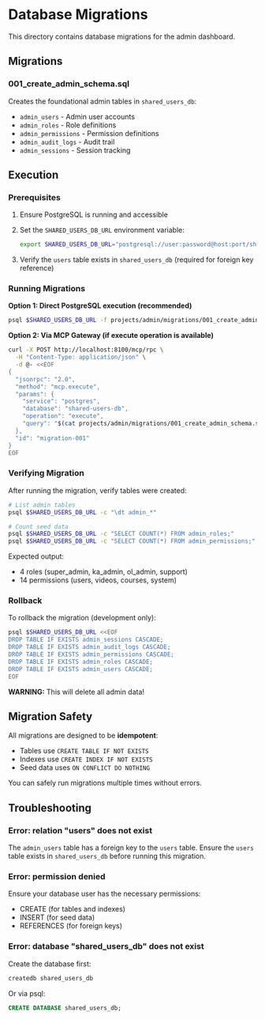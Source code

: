 # Database Migrations

This directory contains database migrations for the admin dashboard.

## Migrations

### 001_create_admin_schema.sql

Creates the foundational admin tables in `shared_users_db`:
- `admin_users` - Admin user accounts
- `admin_roles` - Role definitions
- `admin_permissions` - Permission definitions
- `admin_audit_logs` - Audit trail
- `admin_sessions` - Session tracking

## Execution

### Prerequisites

1. Ensure PostgreSQL is running and accessible
2. Set the `SHARED_USERS_DB_URL` environment variable:
   ```bash
   export SHARED_USERS_DB_URL="postgresql://user:password@host:port/shared_users_db"
   ```

3. Verify the `users` table exists in `shared_users_db` (required for foreign key reference)

### Running Migrations

**Option 1: Direct PostgreSQL execution (recommended)**

```bash
psql $SHARED_USERS_DB_URL -f projects/admin/migrations/001_create_admin_schema.sql
```

**Option 2: Via MCP Gateway (if execute operation is available)**

```bash
curl -X POST http://localhost:8100/mcp/rpc \
  -H "Content-Type: application/json" \
  -d @- <<EOF
{
  "jsonrpc": "2.0",
  "method": "mcp.execute",
  "params": {
    "service": "postgres",
    "database": "shared-users-db",
    "operation": "execute",
    "query": "$(cat projects/admin/migrations/001_create_admin_schema.sql)"
  },
  "id": "migration-001"
}
EOF
```

### Verifying Migration

After running the migration, verify tables were created:

```bash
# List admin tables
psql $SHARED_USERS_DB_URL -c "\dt admin_*"

# Count seed data
psql $SHARED_USERS_DB_URL -c "SELECT COUNT(*) FROM admin_roles;"
psql $SHARED_USERS_DB_URL -c "SELECT COUNT(*) FROM admin_permissions;"
```

Expected output:
- 4 roles (super_admin, ka_admin, ol_admin, support)
- 14 permissions (users, videos, courses, system)

### Rollback

To rollback the migration (development only):

```bash
psql $SHARED_USERS_DB_URL <<EOF
DROP TABLE IF EXISTS admin_sessions CASCADE;
DROP TABLE IF EXISTS admin_audit_logs CASCADE;
DROP TABLE IF EXISTS admin_permissions CASCADE;
DROP TABLE IF EXISTS admin_roles CASCADE;
DROP TABLE IF EXISTS admin_users CASCADE;
EOF
```

**WARNING:** This will delete all admin data!

## Migration Safety

All migrations are designed to be **idempotent**:
- Tables use `CREATE TABLE IF NOT EXISTS`
- Indexes use `CREATE INDEX IF NOT EXISTS`
- Seed data uses `ON CONFLICT DO NOTHING`

You can safely run migrations multiple times without errors.

## Troubleshooting

### Error: relation "users" does not exist

The `admin_users` table has a foreign key to the `users` table. Ensure the `users` table exists in `shared_users_db` before running this migration.

### Error: permission denied

Ensure your database user has the necessary permissions:
- CREATE (for tables and indexes)
- INSERT (for seed data)
- REFERENCES (for foreign keys)

### Error: database "shared_users_db" does not exist

Create the database first:

```bash
createdb shared_users_db
```

Or via psql:

```sql
CREATE DATABASE shared_users_db;
```

